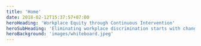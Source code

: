 ```yaml
---
title: 'Home'
date: 2018-02-12T15:37:57+07:00
heroHeading: 'Workplace Equity through Continuous Intervention'
heroSubHeading: 'Eliminating workplace discrimination starts with changing manager attitudes and behaviour. By reducing unconscious bias, and mitigating the impacts of all bias, we help improve employee retention, engagement and productivity.'
heroBackground: 'images/whiteboard.jpeg'
---
```

